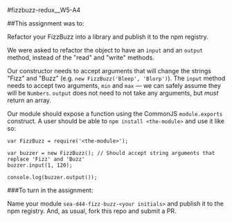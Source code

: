 #fizzbuzz-redux__W5-A4

##This assignment was to:

Refactor your FizzBuzz into a library and publish it to the npm registry.

We were asked to refactor the object to have an `input` and an `output` method, instead of the "read" and "write" methods.

Our constructor needs to accept arguments that will change the strings "Fizz" and "Buzz" (e.g. `new FizzBuzz('Bleep', 'Blorp')`). The `input` method needs to accept two arguments, `min` and `max` — we can safely assume they will be `Numbers`. `output` does not need to not take any arguments, but _must_ return an array.

Our module should expose a function using the CommonJS `module.exports` construct. A user should be able to `npm install <the-module>` and use it like so:

```
var FizzBuzz = require('<the-module>');

var buzzer = new FizzBuzz(); // Should accept string arguments that replace 'Fizz' and 'Buzz'
buzzer.input(1, 120);

console.log(buzzer.output());
```
###To turn in the assignment:

Name your module `sea-d44-fizz-buzz-<your initials>` and publish it to the npm registry. And, as usual, fork this repo and submit a PR.


